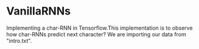 # VanillaRNNs

Implementing a char-RNN in Tensorflow.This implementation is to observe how char-RNNs predict next character?
We are importing our data from "intro.txt".

